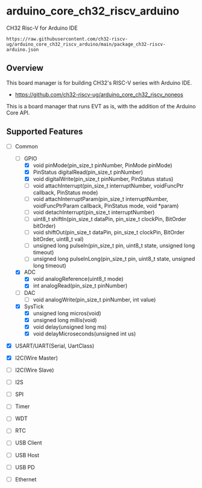 # arduino_core_ch32_riscv_arduino
CH32 Risc-V for Arduino IDE

```
https://raw.githubusercontent.com/ch32-riscv-ug/arduino_core_ch32_riscv_arduino/main/package_ch32-riscv-arduino.json
```

## Overview

This board manager is for building CH32's RISC-V series with Arduino IDE.

- https://github.com/ch32-riscv-ug/arduino_core_ch32_riscv_noneos

This is a board manager that runs EVT as is, with the addition of the Arduino Core API.

## Supported Features

- [ ] Common
  - [ ] GPIO
    - [x] void pinMode(pin_size_t pinNumber, PinMode pinMode)
    - [x] PinStatus digitalRead(pin_size_t pinNumber)
    - [x] void digitalWrite(pin_size_t pinNumber, PinStatus status)
    - [ ] void attachInterrupt(pin_size_t interruptNumber, voidFuncPtr callback, PinStatus mode)
    - [ ] void attachInterruptParam(pin_size_t interruptNumber, voidFuncPtrParam callback, PinStatus mode, void *param)
    - [ ] void detachInterrupt(pin_size_t interruptNumber)
    - [ ] uint8_t shiftIn(pin_size_t dataPin, pin_size_t clockPin, BitOrder bitOrder)
    - [ ] void shiftOut(pin_size_t dataPin, pin_size_t clockPin, BitOrder bitOrder, uint8_t val)
    - [ ] unsigned long pulseIn(pin_size_t pin, uint8_t state, unsigned long timeout)
    - [ ] unsigned long pulseInLong(pin_size_t pin, uint8_t state, unsigned long timeout)
  - [x] ADC
    - [x] void analogReference(uint8_t mode)
    - [x] int analogRead(pin_size_t pinNumber)
  - [ ] DAC
    - [ ] void analogWrite(pin_size_t pinNumber, int value)
  - [x] SysTick
    - [x] unsigned long micros(void)
    - [x] unsigned long millis(void)
    - [x] void delay(unsigned long ms)
    - [x] void delayMicroseconds(unsigned int us)

- [x] USART/UART(Serial, UartClass)
- [x] I2C(Wire Master)
- [ ] I2C(Wire Slave)
- [ ] I2S
- [ ] SPI
- [ ] Timer
- [ ] WDT
- [ ] RTC
- [ ] USB Client
- [ ] USB Host
- [ ] USB PD
- [ ] Ethernet
 
